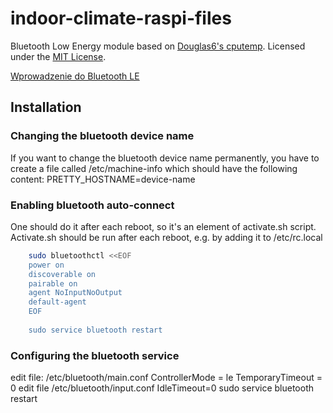 # indoor-climate-raspi-files

Bluetooth Low Energy module based on [Douglas6's cputemp](https://github.com/douglas6/cputemp). 
Licensed under the [MIT License](src/krecik_iot_controller/services/bluetooth/cputemp/LICENSE).

[Wprowadzenie do Bluetooth LE](https://devzone.nordicsemi.com/guides/short-range-guides/b/bluetooth-low-energy/posts/ble-services-a-beginners-tutorial)


## Installation

### Changing the bluetooth device name

If you want to change the bluetooth device name permanently,
you have to create a file called /etc/machine-info which should have the following content:
PRETTY_HOSTNAME=device-name

### Enabling bluetooth auto-connect 
One should do it after each reboot, so it's an element of activate.sh script.
Activate.sh should be run after each reboot, e.g. by adding it to /etc/rc.local
```bash
    sudo bluetoothctl <<EOF
    power on
    discoverable on
    pairable on
    agent NoInputNoOutput
    default-agent 
    EOF
    
    sudo service bluetooth restart
```

### Configuring the bluetooth service
edit file: /etc/bluetooth/main.conf
    ControllerMode = le
    TemporaryTimeout = 0
edit file /etc/bluetooth/input.conf 
    IdleTimeout=0
sudo service bluetooth restart
